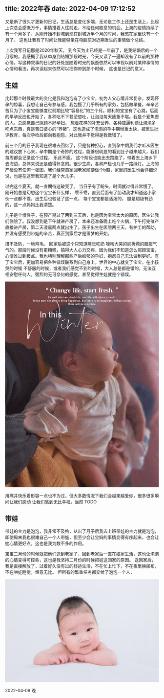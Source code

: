 title: 2022年春
date: 2022-04-09 17:12:52
---
又是断了很久才更新的日记，生活总是变化多端，无论是工作上还是生活上，比起上次总会感慨万千，事情推着人往前走，不给任何歇息的机会。上海的疫情持续了有一个月多了，从刚开始不封城到现在封城近半个月的时间，我憋在家里快有一个月了。 这也让我有了时间让我能够坐在电脑前对近期发生的事情做个总结。

上次我写日记那是2020年秋天， 到今天为止已经是一年前了，是我结婚后的一个月写的，我感概了我从单身到结婚那段时光，今天又读了一遍却没有了以前的那种心情。写这种叙事的日记的好处是随着时光的飘逝依然可以审视以前对某种事情的心情和看法，再次读起来依然可以把你带到那个时候， 这也是日记的意义。

## 生娃

比起那个时候最大的变化是我和泡泡有了小宝宝，初为人父心情非常复杂，发现怀孕的惊喜，我想让自己有参与感，我包揽了几乎所有的家务，包括做早餐，辛辛苦苦只为了小宝宝能够度过前期比较“容易化”的三个月。顺利的宝宝有了心跳，后面的早孕反应也开始了，各种吃不下甚至想吐，让泡泡每天疲惫不堪。我是个爱焦虑的人，总感觉自己照顾不好孕妇， 想着花样的补充营养，各种威逼利诱让泡泡多吃点东西，真是苦口婆心的“养猪”。这也造成了泡泡的孕中期增重太快，被医生批评教育，每次孕检后都向我抱怨，对此我并不觉得是我做错了。

前三个月的日子我现在很难去回忆了，只是各种担心，直到孕中期我们才听从医生的建议放下心来，孕中期是个奇妙的过程，能够很明显的看到肚子越来越大，我们每周都会记录这个过程， 乐此不疲。 这个阶段也能出去跑跑了，带着去上海乡下去海边，总体来说还是值得怀念的。很少生病，各种产检也几乎一路绿灯。上海的产检没有任何一张图，我们经常自家回老家顺便做个b超，家里的医生也会详细说说，也是在这里我知道了是个大儿子。

过完这个夏天，就一直期待这破壳了。 当日子有了盼头，时间就过得非常慢了。刚开始总是幻想这个宝宝长什么样， 乖不乖，直到后面有了胎动我才知道这小家伙一点都不乖，出生后也验证了这一点， 每个宝宝都是活泼的， 腿是超级有劲的，这一点妈妈比我清楚。

儿子是个慢性子，在预产期过了两到三天后，也是因为宝宝太大的原因，医生让我们住院了。我没想到是下午就进产房了，本来还准备晚上吃个火锅，下午打完催产直接进产房，第二天凌晨两点就出生了。孩子出生在医院两三天，有护工的帮助，并没有感受到带娃的辛苦，真正到家后才是噩梦的开始。

措不及防，一地鸡毛。 回家后被这个只知道睡觉吃奶 嚎啕大哭的娃折腾的服服气气的。那段时候没有更糟糕，搞得大人心力交瘁，因为我们不知道怎么照顾宝宝，心情难过到极点。我也特别理解那些产后抑郁的孕妇，抱怨自己无法做到更好。有了宝宝后，更加容易把各种错误联系到自己身上，世界的中心就变了宝宝，在小孩哭的时候 不舒服的时候，或者我们感觉不到的时候，大人总是都是错的，无法互相安慰任何人，强烈的无可奈何的感觉，甚至觉得生娃就是个错误。

![生娃](/uploads/images/xgx-month.jpg "overflow:cover")

用痛并快乐着形容一点也不为过，但大多数情况下我们会越来越爱你，很多很多瞬间让我们感动 让我们感到无比幸福。当然 TODO

## 带娃

带娃的主力是泡泡，我非常不及格，从出了月子后我去上班带娃的主力就是泡泡，即使周末我也很难自己一个人带娃，但至少会让宝妈的事情变得有序起来，也会让她心情更好点，这也是我为数不多的作用。

宝宝二月份的时候就把他们送到老家了，回到老家后一直在娘家生活，这也让泡泡的心情变得可控些，这也是我坚持二月份的时候把娃送回家的原因。 送回家后，我是直接解放了，过着好久没有过的舒适生活，不在忙上忙下，不在夜里换尿布，不在哄娃睡觉，惬意无比。 但所有的繁重任务都交给了泡泡一个人，


![结婚](/uploads/images/xgx.jpg "overflow:cover")




2022-04-09 晚
